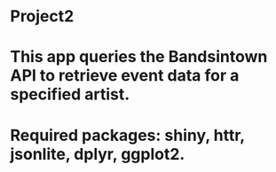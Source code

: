 # Project2
# This app queries the Bandsintown API to retrieve event data for a specified artist.
# Required packages:  shiny, httr, jsonlite, dplyr, ggplot2.